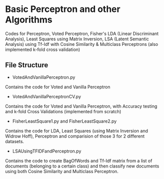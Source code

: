 # Basic Perceptron and other Algorithms 

Codes for Perceptron, Voted Perceptron, Fisher's LDA (Linear Discriminant Analysis), Least Squares using Matrix Inversion, LSA (Latent Semantic Analysis) using Tf-Idf with Cosine Similarity & Multiclass Perceptrons (also implemented k-fold cross validation)

## File Structure

* VotedAndVanillaPerceptron.py

Contains the code for Voted and Vanilla Perceptron

* VotedAndVanillaPerceptronCV.py

Contains the code for Voted and Vanilla Perceptron, with Accuracy testing and k-fold Cross Validations (implemented from scratch)

* FisherLeastSquare1.py and FisherLeastSquare2.py

Contains the code for LDA, Least Squares (using Matrix Inversion and Widrow Hoff), Perceptron and comparision of those 3 for 2 different datasets.

* LSAUsingTFIDFandPerceptron.py

Contains the code to create BagOfWords and Tf-Idf matrix from a list of documents (belonging to a certain class) and then classify new documents using both Cosine Similarity and Multiclass Perceptron.
